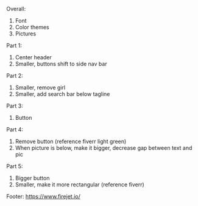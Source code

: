 Overall:
1. Font
2. Color themes
3. Pictures

Part 1:
1. Center header
2. Smaller, buttons shift to side nav bar

Part 2:
1. Smaller, remove girl
2. Smaller, add search bar below tagline

Part 3:
1. Button

Part 4:
1. Remove button (reference fiverr light green)
2. When picture is below, make it bigger, decrease gap between text and pic

Part 5:
1. Bigger button
2. Smaller, make it more rectangular (reference fiverr)



Footer:
https://www.firejet.io/